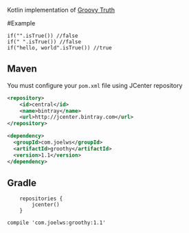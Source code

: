 Kotlin implementation of [Groovy Truth](http://groovy-lang.org/semantics.html#Groovy-Truth)

#Example

```
if("".isTrue()) //false  
if(" ".isTrue()) //false  
if("hello, world".isTrue()) //true 
```

## Maven

You must configure your ```pom.xml``` file using JCenter repository

```xml  
<repository>
    <id>central</id>
    <name>bintray</name>
    <url>http://jcenter.bintray.com</url>
</repository>
```

```xml
<dependency>
  <groupId>com.joelws</groupId>
  <artifactId>groothy</artifactId>
  <version>1.1</version>
</dependency>
```

## Gradle
```
    repositories {
        jcenter()
    }
```
```compile 'com.joelws:groothy:1.1'```
